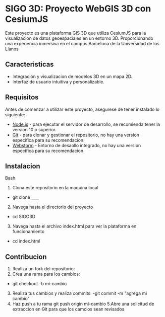 # SIGO 3D: Proyecto WebGIS 3D con CesiumJS

Este proyecto es una plataforma GIS 3D que utiliza CesiumJS para la visualizacion de datos geoespaciales en un entorno 3D. Proporcionando una experiencia inmersiva en el campus Barcelona de la Universidad de los Llanos

## Caracteristicas

- Integración y visualizacion de modelos 3D en un mapa 2D.
- Interfaz de usuario intuitiva y personalizable.

## Requisitos

Antes de comenzar a utilizar este proyecto, asegurese de tener instalado lo siguiente:
- [Node.js](https://nodejs.org/) - para ejecutar el servidor de desarrollo, se recomienda tener la version 10 o superior.
- [Git](https://git-scm.com/) - para clonar y gestionar el repositorio, no hay una version especifica para su recomendacion.
-  [Webstorm](https://www.jetbrains.com/webstorm/download/) - Entorno de desaollo integrado, no hay una version especifica para su recomendacion.

## Instalacion

Bash

1. Clona este repositorio en la maquina local
- git clone ____
2. Navega hasta el directorio del proyecto
- cd SIGO3D
3. Navega hasta el archivo index.html para ver la plataforma en funcionamiento
- cd index.html

## Contribucion

1. Realiza un fork del repositorio:
2. Crea una rama para los cambios:
- git checkout -b mi-cambio
3. Realiza tus cambios y realiza commits:
-git commit -m "agrega mi cambio"
4. Haz push a tu rama
 git push origin mi-cambio
5.Abre una solicitud de extraccion en Git para que los camcios sean revisados

  

